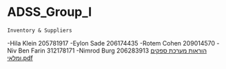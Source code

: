 
# ADSS_Group_I
 ~~~~~~~~~~~~~~~~~~~~~
 Inventory & Suppliers 
 ~~~~~~~~~~~~~~~~~~~~~
 -Hila Klein 205781917
 -Eylon Sade 206174435
 -Rotem Cohen 209014570
 -Niv Ben Farin 312178171
 -Nimrod Burg 206283913
[הוראות מערכת ספקים ומלאי.pdf](https://github.com/hilaklein/ADSS_Group_I/files/6453856/default.pdf)
